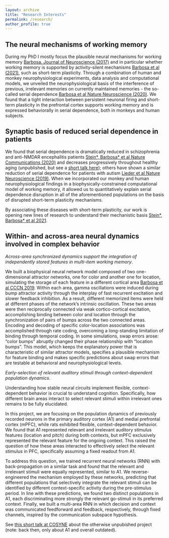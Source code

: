 ```yaml
---
layout: archive
title: "Research Interests"
permalink: /research/
author_profile: true
---
```


## The neural mechanisms of working memory

During my PhD I mostly focus the plausible neural mechanisms for working memory [Barbosa. Journal of Neuroscience (2017)](https://jmourabarbosa.github.io/files/Barbosa2017.pdf) and in particular whether working memory is supported by activity-silent mechanisms [Barbosa et al (2021)](https://psyarxiv.com/qv6fu/), such as short-term plasticity. Through a combination of human and monkey neurophysiological experiments, data analysis and computational models, we unveiled the neurophysiological basis of the interference of previous, irrelevant memories on currently maintained memories - the so-called serial dependence [Barbosa et al Nature Neuroscience (2020)](https://jmourabarbosa.github.io/publications/). We found that a tight interaction between persistent neuronal firing and short-term plasticity in the prefrontal cortex supports working memory and is expressed behaviorally in serial dependence, both in monkeys and human subjects. 


## Synaptic basis of reduced serial dependence in patients

We found that serial dependence is dramatically reduced in schizophrenia and anti-NMDAR encephalitis patients [Stein\*, Barbosa\* et al Nature Communications (2020)](https://jmourabarbosa.github.io/publications/) and decreases progressively throughout healthy aging (unpublished, but see a [short talk here](https://youtu.be/dkFhOdXSvRo)); others have shown a similar reduction of serial dependence for patients with autism [Lieder et al Nature Neuroscience (2019)](https://www.nature.com/articles/s41593-018-0308-9?WT.feed_name=subjects_cognitive-neuroscience). When we incorporated our monkey and human neurophysiological findings in a biophysically-constrained computational model of working memory, it allowed us to quantitatively explain serial dependence disruption in all of the aforementioned populations on the basis of disrupted short-term plasticity mechanisms. 

By associating these diseases with short-term plasticity, our work is opening new lines of research to understand their mechanistic basis [Stein\*, Barbosa\* et al 2021](https://psyarxiv.com/uxg2a).

## Within- and across-area neural dynamics involved in complex behavior

*Across-area synchronized dynamics support the integration of independently stored features in multi-item working memory*. 

We built a biophysical neural network model composed of two one-dimensional attractor networks, one for color and another one for location, simulating the storage of  each feature in a different cortical area [Barbosa et al CCCN 2019](https://bit.ly/32FicoJ). Within each area, gamma oscillations were induced during bump attractor activity through the interplay of fast recurrent excitation and slower feedback inhibition. As a result, different memorized items were held at different phases of the network’s intrinsic oscillation. These two areas were then reciprocally connected via weak cortico-cortical excitation, accomplishing binding between color and location through the synchronization of pairs of bumps across the two connected areas. Encoding and decoding of specific color-location associations was accomplished through rate coding, overcoming a long-standing limitation of binding through temporal coding. In some simulations, swap errors arose: “color bumps” abruptly changed their phase relationship with “location bumps”. This model, which keeps the explanatory power that is characteristic of similar attractor models, specifies a plausible mechanism for feature binding and makes specific predictions about swap errors that are testable at behavioral and neurophysiological levels. 


*Early-selection of relevant auditory stimuli through context-dependent population dynamics*. 

Understanding how stable neural circuits implement flexible, context-dependent behavior is crucial to understand cognition. Specifically, how different brain areas interact to select relevant stimuli within irrelevant ones remains to be fully elucidated.

In this project, we are focusing on the population dynamics of previously recorded neurons in the primary auditory cortex (A1) and medial prefrontal cortex (mPFC), while rats exhibited flexible, context-dependent behavior. We found that A1 represented relevant and irrelevant auditory stimulus features (location and pitch) during both contexts, but mPFC exclusively represented the relevant feature for the ongoing context. This raised the question of how these areas interacted to effectively select the relevant stimulus in PFC, specifically assuming a fixed readout from A1.

To address this question, we trained recurrent neural networks (RNN) with back-propagation on a similar task and found that the relevant and irrelevant stimuli were equally represented, similar to A1. We reverse-engineered the mechanism employed by these networks, predicting that different populations that selectively integrate the relevant stimuli can be identified by different context-specific activity during the pre-stimulus period. In line with these predictions, we found two distinct populations in A1, each discriminating more strongly the relevant go-stimuli in its preferred context. Finally, we built a multi-area RNN in which decision and context was communicated feedforward and feedback, respectively, through fixed channels, inspired by the communication subspace hypothesis. 

See [this short talk at COSYNE](https://youtu.be/PH7hptJoZpA) about the otherwise unpubished project (note: back then, only about A1 and overall outdated). 


